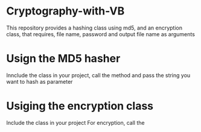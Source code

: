 # Cryptography-with-VB
This repository provides a hashing class using md5,
and an encryption class, that requires, file name, password and output file name as arguments

# Usign the MD5 hasher
  Innclude the class in your project, 
  call the method and pass the string you want to hash as parameter


# Usiging the encryption class
  Include the class in your project
  For encryption, call the 
